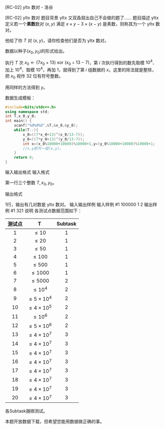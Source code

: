 



[RC-02] yltx 数对 - 洛谷














[RC-02] yltx 数对
题目背景
yltx 又双叒叕出自己不会做的题了……
题目描述
yltx 定义若一个**素数**数对 $(x,y)$ 满足 $x\times y-3\times (x-y)$ 是素数，则称其为一个 yltx 数对。

他给了你 $T$ 对 $(x,y)$，请你检查他们是否为 yltx 数对。

数据以种子$(x_0,y_0)$的形式给出。

执行 $T$ 次 $x_0\leftarrow (7x_0+13)\ \mathrm{xor}\ (x_0\div 13-7)$，第 $i$ 次执行得到的数先取模 $10^4$、加上 $10^4$、取模 $10^4$，再加 $1$，就得到了第 $i$ 组数据的 $x$。这里的除法就是整除，把 $x_0$ 视作 32 位有符号整数。

用同样的方法得到 $y$。

数据生成模板：

```cpp
#include<bits/stdc++.h>
using namespace std;
int T,x_0,y_0;
int main() {
	scanf("%d%d%d",&T,&x_0,&y_0);
	while(T--){
		x_0=((7*x_0+13)^(x_0/13-7));
		y_0=((7*y_0+13)^(y_0/13-7));
		int x=(x_0%10000+10000)%10000+1,y=(y_0%10000+10000)%10000+1;
		//x,y即为一组(x,y)。
	}
	return 0;
}
```
输入输出格式
输入格式

第一行三个整数 $T,x_0,y_0$。


输出格式

$1$行，输出有几对数是 yltx 数对。
输入输出样例
输入样例 #1
100000 1 2
输出样例 #1
321
说明
各测试点数据范围如下：

| 测试点 | T | Subtask |
| :---: | :---: | :---: |
| 1 | $\le10$ | 1 |
| 2 | $\le20$ | 1 |
| 3 | $\le50$ | 1 |
| 4 | $\le100$ | 1 |
| 5 | $\le500$ | 1 |
| 6 | $\le1000$ | 1 |
| 7 | $\le5000$ | 2 |
| 8 | $\le10^4$ | 2 |
| 9 | $\le5\times10^4$ | 2 |
| 10 | $\le4\times10^5$ | 2 |
| 11 | $\le10^6$ | 2 |
| 12 | $\le5\times10^6$ | 2 |
| 13 | $\le4\times10^7$ | 3 |
| 14 | $\le4\times10^7$ | 3 |
| 15 | $\le4\times10^7$ | 3 |
| 16 | $\le4\times10^7$ | 3 |
| 17 | $\le4\times10^7$ | 3 |
| 18 | $\le4\times10^7$ | 3 |
| 19 | $\le4\times10^7$ | 3 |
| 20 | $\le4\times10^7$ | 3 |

各Subtask捆绑测试。

本题开放数据下载，但希望您能用数据做正确的事。






